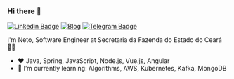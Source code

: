### Hi there 👋

[![Linkedin Badge](https://img.shields.io/badge/-LinkedIn-blue?style=flat-square&logo=Linkedin&logoColor=white&link=https://www.linkedin.com/in/netodeolino)](https://www.linkedin.com/in/netodeolino)
[![Blog](https://img.shields.io/badge/-netodeolino-181717?style=flat-square&logo=html5&link=https://netodeolino.github.io/)](https://netodeolino.github.io/)
[![Telegram Badge](https://img.shields.io/badge/-Telegram-1ca0f1?style=flat-square&labelColor=1ca0f1&logo=telegram&logoColor=white&link=https://t.me/netodeolino)](https://t.me/netodeolino)


I'm Neto, Software Engineer at Secretaria da Fazenda do Estado do Ceará :man_technologist:
- :heart: Java, Spring, JavaScript, Node.js, Vue.js, Angular
- 🌱 I’m currently learning: Algorithms, AWS, Kubernetes, Kafka, MongoDB

